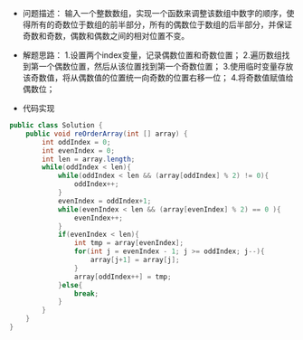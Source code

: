 - 问题描述：
输入一个整数数组，实现一个函数来调整该数组中数字的顺序，使得所有的奇数位于数组的前半部分，所有的偶数位于数组的后半部分，并保证奇数和奇数，偶数和偶数之间的相对位置不变。

- 解题思路：
1.设置两个index变量，记录偶数位置和奇数位置；
2.遍历数组找到第一个偶数位置，然后从该位置找到第一个奇数位置；
3.使用临时变量存放该奇数值，将从偶数值的位置统一向奇数的位置右移一位；
4.将奇数值赋值给偶数位；

- 代码实现
```java
public class Solution {
    public void reOrderArray(int [] array) {
        int oddIndex = 0;
        int evenIndex = 0;
        int len = array.length;
        while(oddIndex < len){
            while(oddIndex < len && (array[oddIndex] % 2) != 0){
                oddIndex++;
            }
            evenIndex = oddIndex+1;
            while(evenIndex < len && (array[evenIndex] % 2) == 0 ){
                evenIndex++;
            }
            if(evenIndex < len){
                int tmp = array[evenIndex];
                for(int j = evenIndex - 1; j >= oddIndex; j--){
                    array[j+1] = array[j];
                }
                array[oddIndex++] = tmp;
            }else{
                break;
            }
        }
    }  
}
```
